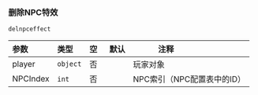 ### 删除NPC特效
`delnpceffect`

| 参数     | 类型     | 空   | 默认 | 注释                       |
| :------- | :------- | :--- | ---- | -------------------------- |
| player   | `object` | 否   |      | 玩家对象                   |
| NPCIndex | `int`    | 否   |      | NPC索引（NPC配置表中的ID） |


